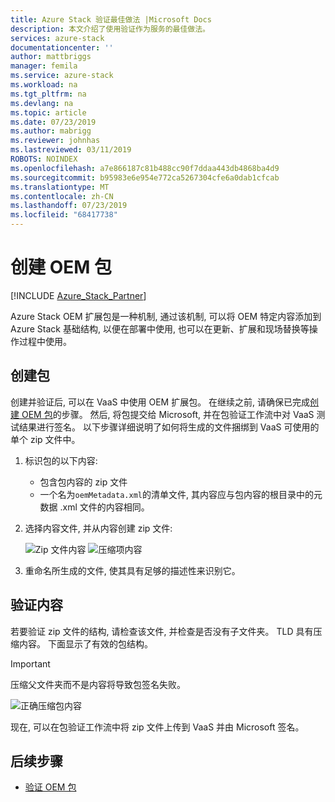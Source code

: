 ```yaml
---
title: Azure Stack 验证最佳做法 |Microsoft Docs
description: 本文介绍了使用验证作为服务的最佳做法。
services: azure-stack
documentationcenter: ''
author: mattbriggs
manager: femila
ms.service: azure-stack
ms.workload: na
ms.tgt_pltfrm: na
ms.devlang: na
ms.topic: article
ms.date: 07/23/2019
ms.author: mabrigg
ms.reviewer: johnhas
ms.lastreviewed: 03/11/2019
ROBOTS: NOINDEX
ms.openlocfilehash: a7e866187c81b488cc90f7ddaa443db4868ba4d9
ms.sourcegitcommit: b95983e6e954e772ca5267304cfe6a0dab1cfcab
ms.translationtype: MT
ms.contentlocale: zh-CN
ms.lasthandoff: 07/23/2019
ms.locfileid: "68417738"
---
```

# <a name="create-an-oem-package"></a>创建 OEM 包

[!INCLUDE [Azure_Stack_Partner](./includes/azure-stack-partner-appliesto.md)]

Azure Stack OEM 扩展包是一种机制, 通过该机制, 可以将 OEM 特定内容添加到 Azure Stack 基础结构, 以便在部署中使用, 也可以在更新、扩展和现场替换等操作过程中使用。

## <a name="creating-the-package"></a>创建包

创建并验证后, 可以在 VaaS 中使用 OEM 扩展包。  在继续之前, 请确保已完成[创建 OEM 包](https://microsoft.sharepoint.com/:w:/r/teams/cloudsolutions/Sacramento/_layouts/15/Doc.aspx?sourcedoc=%7BD7406069-7661-419C-B3B1-B6A727AB3972%7D&file=Azure%20Stack%20OEM%20Extension%20Package.docx&action=default&mobileredirect=true)的步骤。 然后, 将包提交给 Microsoft, 并在包验证工作流中对 VaaS 测试结果进行签名。 以下步骤详细说明了如何将生成的文件捆绑到 VaaS 可使用的单个 zip 文件中。

1. 标识包的以下内容:
    - 包含包内容的 zip 文件
    - 一个名为`oemMetadata.xml`的清单文件, 其内容应与包内容的根目录中的元数据 .xml 文件的内容相同。

2. 选择内容文件, 并从内容创建 zip 文件:

    ![Zip 文件内容](media/vaas-create-oem-package-1.png) ![压缩项内容](media/vaas-create-oem-package-2.png)

3. 重命名所生成的文件, 使其具有足够的描述性来识别它。

## <a name="verifying-the-contents"></a>验证内容

若要验证 zip 文件的结构, 请检查该文件, 并检查是否没有子文件夹。 TLD 具有压缩内容。 下面显示了有效的包结构。
> [!IMPORTANT]
> 压缩父文件夹而不是内容将导致包签名失败。

![正确压缩包内容](media/vaas-create-oem-package-3.png)

现在, 可以在包验证工作流中将 zip 文件上传到 VaaS 并由 Microsoft 签名。

## <a name="next-steps"></a>后续步骤

- [验证 OEM 包](azure-stack-vaas-validate-oem-package.md)
